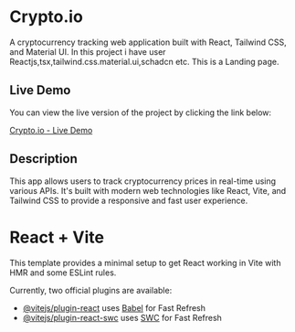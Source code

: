 # Crypto.io

A cryptocurrency tracking web application built with React, Tailwind CSS, and Material UI.
In this project i have user Reactjs,tsx,tailwind.css.material.ui,schadcn etc.
This is a Landing page.

## Live Demo

You can view the live version of the project by clicking the link below:

[Crypto.io - Live Demo](https://crypto-io-j86d.vercel.app/)

## Description

This app allows users to track cryptocurrency prices in real-time using various APIs. It's built with modern web technologies like React, Vite, and Tailwind CSS to provide a responsive and fast user experience.


# React + Vite

This template provides a minimal setup to get React working in Vite with HMR and some ESLint rules.

Currently, two official plugins are available:

- [@vitejs/plugin-react](https://github.com/vitejs/vite-plugin-react/blob/main/packages/plugin-react/README.md) uses [Babel](https://babeljs.io/) for Fast Refresh
- [@vitejs/plugin-react-swc](https://github.com/vitejs/vite-plugin-react-swc) uses [SWC](https://swc.rs/) for Fast Refresh

